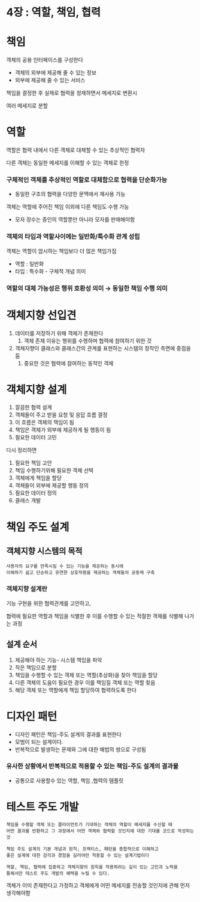 # 4장 : 역할, 책임, 협력

# 책임

객체의 공용 인터페이스를 구성한다

- 객체의 외부에 제공해 줄 수 있는 정보
- 외부에 제공해 줄 수 있는 서비스

책임을 결정한 후 실제로 협력을 정제하면서 메세지로 변환시

여러 메세지로 분할

# 역할

역할은 협력 내에서 다른 객체로 대체할 수 있는 추상적인 협력자

다른 객체는 동일한 메세지를 이해할 수 있는 객체로 한정

### 구체적인 객체를 추상적인 역할로 대체함으로 협력을 단순화가능

- 동일한 구조의 협력을 다양한 문맥에서 재사용 가능

객체는 역할에 주어진 책임 이외에 다른 책임도 수행 가능

- 모자 장수는 증인의 역할뿐만 아니라 모자를 판매해야함

### 객체의 타입과 역할사이에는 일반화/특수화 관계 성립

객체는 역할이 암시하는 책임보다 더 많은 책임가짐

- 역할 : 일반화
- 타입 : 특수화 - 구체적 개념 의미

### 역할의 대체 가능성은 행위 호환성 의미 → 동일한 책임 수행 의미

# 객체지향 선입견

1. 데이터를 저장하기 위해 객체가 존재한다
    1. 객체 존재 이유는 행위를 수행하며 협력에 참여하기 위한 것
2. 객체지향이 클래스와 클래스간의 관계를 표현하는 시스템의 정작인 측면에 중점을 둠
    1. 중요한 것은 협력에 참여하는 동적인 객체
    

# 객체지향 설계

1. 깔끔한 협력 설계
2. 객체들이 주고 받을 요청 및 응답 흐름 결정
3. 이 흐름은 객체의 책임이 됨
4. 책임은 객체가 외부에 제공하게 될 행동이 됨
5. 필요한 데이터 고민

다시 정리하면

1. 필요한 책임 고안
2. 책임 수행하기위해 필요한 객체 선택
3. 객체에게 책임을 할당
4. 객체들이 외부에 제공할 행동 정의
5. 필요한 데이터 정의
6. 클래스 개발

# 책임 주도 설계

## 객체지향 시스템의 목적

```
사용자의 요구를 만족시킬 수 있는 기능을 제공하는 동시에
이해하기 쉽고 단순하고 유연한 상호작용을 제공하는 객체들의 공동체 구축
```

### 객체지향 설계란

기능 구현을 위한 협력관계를 고안하고,

협력에 필요한 역할과 책임을 식별한 후 이를 수행할 수 있는 적절한 객체를 식별해 나가는 과정

## 설계 순서

1. 제공해야 하는 기능- 시스템 책임을 파악
2. 작은 책임으로 분할
3. 책임을 수행할 수 있는 객제 또는 역할(추상화)을 찾아 책임을 할당
4. 다른 객체의 도움이 필요한 경우 이를 책임질 객체 또는 역할 찾음
5. 해당 객체 또는 역할에게 책임 할당하여 협력하도록 한다

# 디자인 패턴

- 디자인 패턴은 책임-주도 설계의 결과를 표현한다
- 모범이 되는 설계이다.
- 반복적으로 발생하는 문제와 그에 대한 해법의 쌍으로 구성됨

### 유사한 상황에서 반복적으로 적용할 수 있는 책임-주도 설계의 결과물

- 공통으로 사용할수 있는 역할, 책임 ,협력의 템플릿

# 테스트 주도 개발

```
책임을 수행할 객체 또는 클라이언트가 기대하는 객체의 역할이 메세지를 수신할 때
어떤 결과를 반환하고 그 과정에서 어떤 객체와 협력할 것인지에 대한 기대를 코드로 작성하는 것

책임 주도 설계의 기본 개념과 원칙, 프랙티스, 패턴을 종합적으로 이해하고
좋은 설계에 대한 감각과 경험을 길러야만 적용할 수 있는 설계기법이다

역할, 책임, 협력에 집중하고 객체지향의 원칙을 적용하려는 깊이 있는 고민과 노력을
통해서만 테스트 주도 개발의 혜텍을 누릴 수 있다.
```

객체가 이미 존재한다고 가정하고 객체에게 어떤 메세지를 전송할 것인지에 관해 먼저 생각해야함